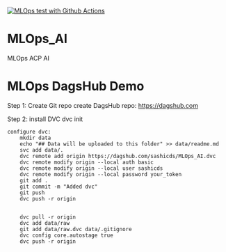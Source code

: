 [![MLOps test with Github Actions](https://github.com/StarsCDS/MLOPs_AI/actions/workflows/main.yml/badge.svg)](https://github.com/StarsCDS/MLOPs_AI/actions/workflows/main.yml)

# MLOps_AI
MLOps ACP AI


# MLOps DagsHub Demo
Step 1:
    Create Git repo
    create DagsHub repo: https://dagshub.com

Step 2:
    install DVC
    dvc init

    configure dvc:
        mkdir data
        echo "## Data will be uploaded to this folder" >> data/readme.md
        svc add data/.
        dvc remote add origin https://dagshub.com/sashicds/MLOps_AI.dvc
        dvc remote modify origin --local auth basic
        dvc remote modify origin --local user sashicds
        dvc remote modify origin --local password your_token
        git add .
        git commit -m "Added dvc"
        git push
        dvc push -r origin


        dvc pull -r origin
        dvc add data/raw
        git add data/raw.dvc data/.gitignore
        dvc config core.autostage true
        dvc push -r origin    
